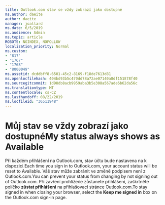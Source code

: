 ```yaml
---
title: Outlook.com stav se vždy zobrazí jako dostupné
ms.author: daeite
author: daeite
manager: joallard
ms.date: 6/5/2019
ms.audience: Admin
ms.topic: article
ROBOTS: NOINDEX, NOFOLLOW
localization_priority: Normal
ms.custom:
- "817"
- "1767"
- "1768"
- "8000049"
ms.assetid: dcddbff8-6501-45c2-8169-f18de7613d81
ms.openlocfilehash: 404bd93b5c470dd78a72ae07140a8df151878f40
ms.sourcegitcommit: 1d98db8acb9959aba3b5e308a567ade6b62da56c
ms.translationtype: MT
ms.contentlocale: cs-CZ
ms.lasthandoff: 08/22/2019
ms.locfileid: "36511948"
---
```

# <a name="my-status-always-shows-as-available"></a><span data-ttu-id="2e7de-102">Můj stav se vždy zobrazí jako dostupné</span><span class="sxs-lookup"><span data-stu-id="2e7de-102">My status always shows as Available</span></span>

<span data-ttu-id="2e7de-103">Při každém přihlášení na Outlook.com, stav účtu bude nastavena na k dispozici.</span><span class="sxs-lookup"><span data-stu-id="2e7de-103">Each time you sign in to Outlook.com, your account status will be reset to Available.</span></span> <span data-ttu-id="2e7de-104">Váš stav může zabránit ve změně podpisem není z Outlook.com.</span><span class="sxs-lookup"><span data-stu-id="2e7de-104">You can prevent your status from changing by not signing out of Outlook.com.</span></span> <span data-ttu-id="2e7de-105">Při zavření prohlížeče zůstanete přihlášeni, zaškrtněte políčko **zůstat přihlášeni** na přihlašovací stránce Outlook.com.</span><span class="sxs-lookup"><span data-stu-id="2e7de-105">To stay signed in when closing your browser, select the **Keep me signed in** box on the Outlook.com sign-in page.</span></span>
